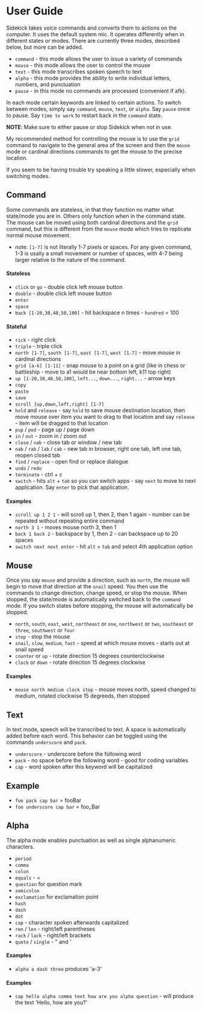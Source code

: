 # User Guide

Sidekick takes voice commands and converts them to actions on the computer. It uses the default system mic. It operates differently when in different states or modes. There are currently three modes, described below, but more can be added.

- `command` - this mode allows the user to issue a variety of commands
- `mouse` - this mode allows the user to control the mouse
- `text` - this mode transcribes spoken speech to text
- `alpha` - this mode provides the ability to write individual letters, numbers, and punctuation
- `pause` - in this mode no commands are processed (convenient if afk). 

In each mode certain keywords are linked to certain actions. To switch between modes, simply say `command`, `mouse`, `text`, or `alpha`. Say `pause` once to pause. Say `time to work` to restart back in the `command` state. 

**NOTE**: Make sure to either pause or stop Sidekick when not in use.

My recommended method for controlling the mouse is to use the `grid` command to navigate to the general area of the screen and then the `mouse` mode or cardinal directions commands to get the mouse to the precise location. 

If you seem to be having trouble try speaking a little slower, especially when switching modes.

## Command

Some commands are stateless, in that they function no matter what state/mode you are in. Others only function when in the command state. The mouse can be moved using both cardinal directions and the `grid` command, but this is different from the `mouse` mode which tries to replicate normal mouse movement. 

- note: `[1-7]` is not literally 1-7 pixels or spaces. For any given command, 1-3 is usally a small movement or number of spaces, with 4-7 being larger relative to the nature of the command.

#### Stateless

- `click` or `go` - double click left mouse button
- `double` - double click left mouse button
- `enter` 
- `space`
- `back [1-20,30,40,50,100]` - hit backspace n times - `hundred` = 100

#### Stateful

- `rick` - right click 
- `triple` - triple click
- `north [1-7]`, `south [1-7]`, `east [1-7]`, `west [1-7]` - move mouse in cardinal directions 
- `grid [a-k] [1-11]` - snap mouse to a point on a grid (like in chess or battleship - move to a1 would be near bottom left, k11 top right)
- `up [1-20,30,40,50,100]`, `left...`, `down...`, `right...` - arrow keys
- `copy`
- `paste`
- `save`
- `scroll [up,down,left,right] [1-7]` 
- `hold` and `release` - say `hold` to save mouse destination location, then move mouse over item you want to drag to that location and say `release` - item will be dragged to that location
- `pup` / `pod` - page up / page down
- `in` / `out` - zoom in / zoom out
- `close` / `nab` - close tab or window / new tab 
- `nab` / `rab` / `lab` / `cab` - new tab in browser, right one tab, left one tab, reopen closed tab
- `find` / `replace` - open find or replace dialogue
- `undo` / `redo`
- `terminate` - ctrl + c 
- `switch` - hits `alt` + `tab` so you can switch apps - say `next` to move to next application. Say `enter` to pick that application. 

#### Examples

- `scroll up 1 2 1` - will scroll up 1, then 2, then 1 again - number can be repeated without repeating entire command
- `north 3 1` - moves mouse north 3, then 1
- `back 1 back 2` - backspace by 1, then 2 - can backspace up to 20 spaces
- `switch next next enter` - hit `alt` + `tab` and select 4th application option

## Mouse

Once you say `mouse` and provide a direction, such as `north`, the mouse will begin to move that direction at the `snail` speed. You then use the commands to change direction, change speed, or stop the mouse. When stopped, the state/mode is automatically switched back to the `command` mode. If you switch states before stopping, the mouse will automatically be stopped. 

- `north`, `south`, `east`, `west`, `northeast` or `one`, `northwest` or `two`, `southeast` or `three`, `southwest` or `four`
- `stop` - stop the mouse
- `snail`, `slow`, `medium`, `fast` - speed at which mouse moves - starts out at snail speed
- `counter` or `up` - rotate direction 15 degrees counterclockwise
- `clock` or `down` - rotate direction 15 degrees clockwise

#### Examples

- `mouse north medium clock stop` - mouse moves north, speed changed to medium, rotated clockwise 15 degreeds, then stopped

## Text

In text mode, speech will be transcribed to text. A space is automatically added before each word. This behavior can be toggled using the commands `underscore` and `pack`. 

- `underscore` - underscore before the following word
- `pack` - no space before the following word - good for coding variables
- `cap` - word spoken after this keyword will be capitalized

## Example

- `foo pack cap bar` = fooBar
- `foo underscore cap bar` = foo_Bar

## Alpha

The alpha mode enables punctuation as well as single alphanumeric characters.

- `period`
- `comma` 
- `colon`
- `equals` - =
- `question` for question mark
- `semicolon` 
- `exclamation` for exclamation point
- `hash`
- `dash`
- `dot`
- `cap` - character spoken afterwards capitalized
- `ren` / `len` - right/left parentheses
- `rack` / `lack` - right/left brackets 
- `quote` / `single` - " and '

#### Examples

- `alpha a dash three` produces 'a-3'

#### Examples

- `cap hello alpha comma text how are you alpha question` - will produce the text 'Hello, how are you?'